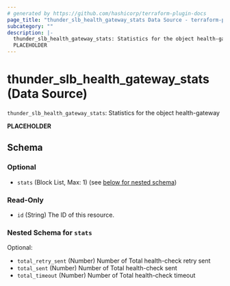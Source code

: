 ```yaml
---
# generated by https://github.com/hashicorp/terraform-plugin-docs
page_title: "thunder_slb_health_gateway_stats Data Source - terraform-provider-thunder"
subcategory: ""
description: |-
  thunder_slb_health_gateway_stats: Statistics for the object health-gateway
  PLACEHOLDER
---
```


# thunder_slb_health_gateway_stats (Data Source)

`thunder_slb_health_gateway_stats`: Statistics for the object health-gateway

__PLACEHOLDER__



<!-- schema generated by tfplugindocs -->
## Schema

### Optional

- `stats` (Block List, Max: 1) (see [below for nested schema](#nestedblock--stats))

### Read-Only

- `id` (String) The ID of this resource.

<a id="nestedblock--stats"></a>
### Nested Schema for `stats`

Optional:

- `total_retry_sent` (Number) Number of Total health-check retry sent
- `total_sent` (Number) Number of Total health-check sent
- `total_timeout` (Number) Number of Total health-check timeout


